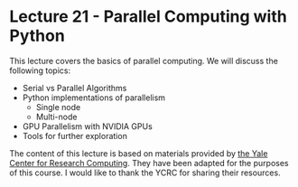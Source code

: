 # Lecture 21 - Parallel Computing with Python

This lecture covers the basics of parallel computing. We will discuss the following topics:

- Serial vs Parallel Algorithms
- Python implementations of parallelism
  - Single node
  - Multi-node
- GPU Parallelism with NVIDIA GPUs
- Tools for further exploration

The content of this lecture is based on materials provided by [the Yale Center for Research Computing](https://github.com/ycrc/parallel_python/tree/master). They have been adapted for the purposes of this course. I would like to thank the YCRC for sharing their resources.

